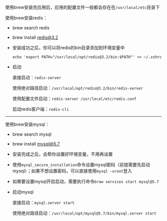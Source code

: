 使用brew安装完应用后，应用的配置文件一般都会存在在`/usr/local/etc`目录下



使用brew安装redis：

- brew search redis

- brew install redis@3.2

- 安装成功之后，你可以将redis的bin目录添加到环境变量中

  ```shell
  echo 'export PATH="/usr/local/opt/redis@3.2/bin:$PATH"' >> ~/.zshrc
  ```

- 启动

  直接启动：`redis-server`

  使用绝对路径启动：`/usr/local/opt/redis@3.2/bin/redis-server`

  使用配置文件启动：`redis-server /usr/local/etc/redis.conf`

  启动redis客户端：`redis-cli`



---



使用brew安装mysql：

- brew search mysql

- brew install mysql@5.7

- 安装完成之后，会帮你设置好环境变量，不用再设置

- 使用`mysql_secure_installation`命令设置mysql密码（前提需要先启动mysql）；如果不想设置密码，可以直接使用`mysql -uroot`登入

- 如果要设置mysql开启启动，需要执行命令`brew services start mysql@5.7`

- 启动mysql

  直接启动：`mysql.server start`

  使用绝对路径启动：`/usr/local/opt/mysql@5.7/bin/mysql.server start`

